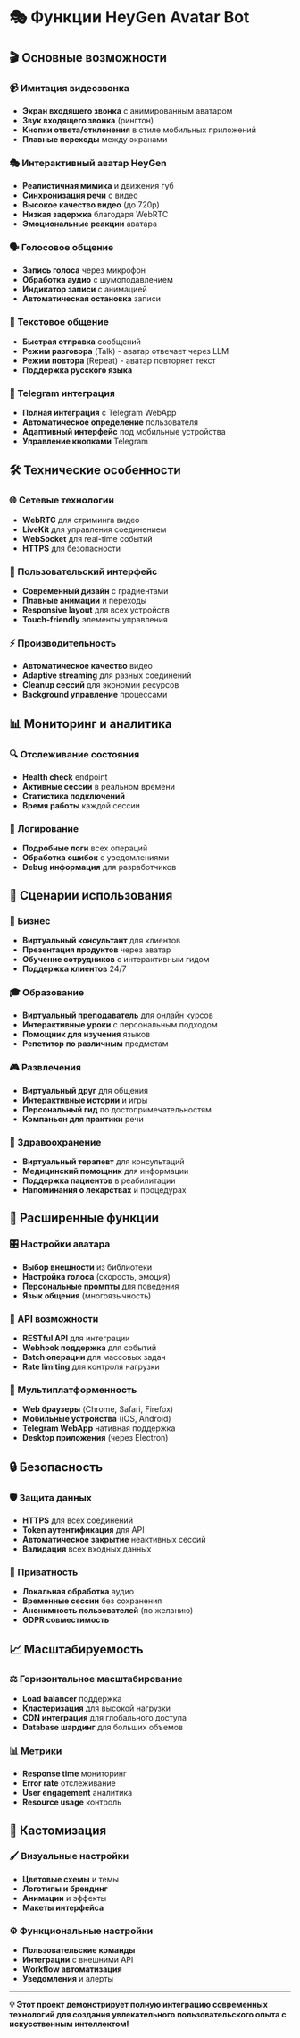 # 🎭 Функции HeyGen Avatar Bot

## 🎬 Основные возможности

### 📹 Имитация видеозвонка
- **Экран входящего звонка** с анимированным аватаром
- **Звук входящего звонка** (рингтон)
- **Кнопки ответа/отклонения** в стиле мобильных приложений
- **Плавные переходы** между экранами

### 🎭 Интерактивный аватар HeyGen
- **Реалистичная мимика** и движения губ
- **Синхронизация речи** с видео
- **Высокое качество видео** (до 720p)
- **Низкая задержка** благодаря WebRTC
- **Эмоциональные реакции** аватара

### 🗣️ Голосовое общение
- **Запись голоса** через микрофон
- **Обработка аудио** с шумоподавлением
- **Индикатор записи** с анимацией
- **Автоматическая остановка** записи

### 💬 Текстовое общение
- **Быстрая отправка** сообщений
- **Режим разговора** (Talk) - аватар отвечает через LLM
- **Режим повтора** (Repeat) - аватар повторяет текст
- **Поддержка русского языка**

### 📱 Telegram интеграция
- **Полная интеграция** с Telegram WebApp
- **Автоматическое определение** пользователя
- **Адаптивный интерфейс** под мобильные устройства
- **Управление кнопками** Telegram

## 🛠️ Технические особенности

### 🌐 Сетевые технологии
- **WebRTC** для стриминга видео
- **LiveKit** для управления соединением
- **WebSocket** для real-time событий
- **HTTPS** для безопасности

### 🎨 Пользовательский интерфейс
- **Современный дизайн** с градиентами
- **Плавные анимации** и переходы
- **Responsive layout** для всех устройств
- **Touch-friendly** элементы управления

### ⚡ Производительность
- **Автоматическое качество** видео
- **Adaptive streaming** для разных соединений
- **Cleanup сессий** для экономии ресурсов
- **Background управление** процессами

## 📊 Мониторинг и аналитика

### 🔍 Отслеживание состояния
- **Health check** endpoint
- **Активные сессии** в реальном времени
- **Статистика подключений**
- **Время работы** каждой сессии

### 📝 Логирование
- **Подробные логи** всех операций
- **Обработка ошибок** с уведомлениями
- **Debug информация** для разработчиков

## 🎯 Сценарии использования

### 💼 Бизнес
- **Виртуальный консультант** для клиентов
- **Презентация продуктов** через аватар
- **Обучение сотрудников** с интерактивным гидом
- **Поддержка клиентов** 24/7

### 🎓 Образование
- **Виртуальный преподаватель** для онлайн курсов
- **Интерактивные уроки** с персональным подходом
- **Помощник для изучения** языков
- **Репетитор по различным** предметам

### 🎮 Развлечения
- **Виртуальный друг** для общения
- **Интерактивные истории** и игры
- **Персональный гид** по достопримечательностям
- **Компаньон для практики** речи

### 🏥 Здравоохранение
- **Виртуальный терапевт** для консультаций
- **Медицинский помощник** для информации
- **Поддержка пациентов** в реабилитации
- **Напоминания о лекарствах** и процедурах

## 🚀 Расширенные функции

### 🎛️ Настройки аватара
- **Выбор внешности** из библиотеки
- **Настройка голоса** (скорость, эмоция)
- **Персональные промпты** для поведения
- **Язык общения** (многоязычность)

### 🔧 API возможности
- **RESTful API** для интеграции
- **Webhook поддержка** для событий
- **Batch операции** для массовых задач
- **Rate limiting** для контроля нагрузки

### 📱 Мультиплатформенность
- **Web браузеры** (Chrome, Safari, Firefox)
- **Мобильные устройства** (iOS, Android)
- **Telegram WebApp** нативная поддержка
- **Desktop приложения** (через Electron)

## 🔒 Безопасность

### 🛡️ Защита данных
- **HTTPS** для всех соединений
- **Token аутентификация** для API
- **Автоматическое закрытие** неактивных сессий
- **Валидация** всех входных данных

### 🔐 Приватность
- **Локальная обработка** аудио
- **Временные сессии** без сохранения
- **Анонимность пользователей** (по желанию)
- **GDPR совместимость**

## 📈 Масштабируемость

### ⚖️ Горизонтальное масштабирование
- **Load balancer** поддержка
- **Кластеризация** для высокой нагрузки
- **CDN интеграция** для глобального доступа
- **Database шардинг** для больших объемов

### 📊 Метрики
- **Response time** мониторинг
- **Error rate** отслеживание
- **User engagement** аналитика
- **Resource usage** контроль

## 🎨 Кастомизация

### 🖌️ Визуальные настройки
- **Цветовые схемы** и темы
- **Логотипы и брендинг**
- **Анимации** и эффекты
- **Макеты интерфейса**

### ⚙️ Функциональные настройки
- **Пользовательские команды**
- **Интеграции** с внешними API
- **Workflow автоматизация**
- **Уведомления** и алерты

---

**💡 Этот проект демонстрирует полную интеграцию современных технологий для создания увлекательного пользовательского опыта с искусственным интеллектом!**